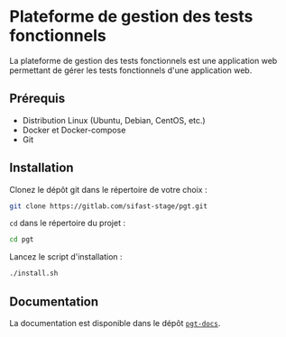 # Plateforme de gestion des tests fonctionnels

La plateforme de gestion des tests fonctionnels est une application web permettant de gérer les tests fonctionnels d'une application web.

## Prérequis

- Distribution Linux (Ubuntu, Debian, CentOS, etc.)
- Docker et Docker-compose
- Git

## Installation

Clonez le dépôt git dans le répertoire de votre choix :

```bash
git clone https://gitlab.com/sifast-stage/pgt.git
```

`cd` dans le répertoire du projet :

```bash
cd pgt
```

Lancez le script d'installation :

```bash
./install.sh
```

## Documentation

La documentation est disponible dans le dépôt [`pgt-docs`](https://gitlab.com/sifast-stage/pgt-docs).
